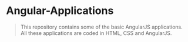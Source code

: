 # Angular-Applications
> This repository contains some of the basic AngularJS applications.<br />
> All these applications are coded in HTML, CSS and AngularJS.
